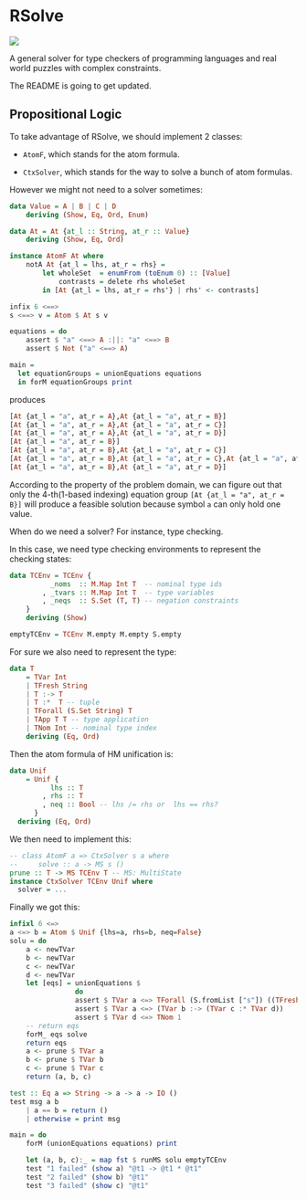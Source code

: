 # RSolve

[![](https://img.shields.io/hackage/v/RSolve.svg)](https://hackage.haskell.org/package/RSolve)

A general solver for type checkers of programming languages and real world puzzles with complex constraints.

The README is going to get updated.

## Propositional Logic

To take advantage of RSolve, we should implement 2 classes:

- `AtomF`, which stands for the atom formula.

- `CtxSolver`, which stands for the way to solve a bunch of atom formulas.

However we might not need to a solver sometimes:

```haskell
data Value = A | B | C | D
    deriving (Show, Eq, Ord, Enum)

data At = At {at_l :: String, at_r :: Value}
    deriving (Show, Eq, Ord)

instance AtomF At where
    notA At {at_l = lhs, at_r = rhs} =
        let wholeSet  = enumFrom (toEnum 0) :: [Value]
            contrasts = delete rhs wholeSet
        in [At {at_l = lhs, at_r = rhs'} | rhs' <- contrasts]

infix 6 <==>
s <==> v = Atom $ At s v

equations = do
    assert $ "a" <==> A :||: "a" <==> B
    assert $ Not ("a" <==> A)

main =
  let equationGroups = unionEquations equations
  in forM equationGroups print
```
produces
```haskell
[At {at_l = "a", at_r = A},At {at_l = "a", at_r = B}]
[At {at_l = "a", at_r = A},At {at_l = "a", at_r = C}]
[At {at_l = "a", at_r = A},At {at_l = "a", at_r = D}]
[At {at_l = "a", at_r = B}]
[At {at_l = "a", at_r = B},At {at_l = "a", at_r = C}]
[At {at_l = "a", at_r = B},At {at_l = "a", at_r = C},At {at_l = "a", at_r = D}]
[At {at_l = "a", at_r = B},At {at_l = "a", at_r = D}]
```

According to the property of the problem domain, we can figure out that
only the 4-th(1-based indexing) equation group
`[At {at_l = "a", at_r = B}]`
will produce a feasible solution because symbol `a` can
only hold one value.

When do we need a solver? For instance, type checking.

In this case, we need type checking environments to represent the checking states:

```haskell
data TCEnv = TCEnv {
          _noms  :: M.Map Int T  -- nominal type ids
        , _tvars :: M.Map Int T  -- type variables
        , _neqs  :: S.Set (T, T) -- negation constraints
    }
    deriving (Show)

emptyTCEnv = TCEnv M.empty M.empty S.empty
```

For sure we also need to represent the type:

```haskell
data T
    = TVar Int
    | TFresh String
    | T :-> T
    | T :*  T -- tuple
    | TForall (S.Set String) T
    | TApp T T -- type application
    | TNom Int -- nominal type index
    deriving (Eq, Ord)
```

Then the atom formula of HM unification is:

```haskell
data Unif
    = Unif {
          lhs :: T
        , rhs :: T
        , neq :: Bool -- lhs /= rhs or  lhs == rhs?
      }
  deriving (Eq, Ord)
```

We then need to implement this:

```haskell
-- class AtomF a => CtxSolver s a where
--     solve :: a -> MS s ()
prune :: T -> MS TCEnv T -- MS: MultiState
instance CtxSolver TCEnv Unif where
  solver = ...
````

Finally we got this:

```haskell
infixl 6 <=>
a <=> b = Atom $ Unif {lhs=a, rhs=b, neq=False}
solu = do
    a <- newTVar
    b <- newTVar
    c <- newTVar
    d <- newTVar
    let [eqs] = unionEquations $
                do
                assert $ TVar a <=> TForall (S.fromList ["s"]) ((TFresh "s") :-> (TFresh "s" :* TFresh "s"))
                assert $ TVar a <=> (TVar b :-> (TVar c :* TVar d))
                assert $ TVar d <=> TNom 1
    -- return eqs
    forM_ eqs solve
    return eqs
    a <- prune $ TVar a
    b <- prune $ TVar b
    c <- prune $ TVar c
    return (a, b, c)

test :: Eq a => String -> a -> a -> IO ()
test msg a b
    | a == b = return ()
    | otherwise = print msg

main = do
    forM (unionEquations equations) print

    let (a, b, c):_ = map fst $ runMS solu emptyTCEnv
    test "1 failed" (show a) "@t1 -> @t1 * @t1"
    test "2 failed" (show b) "@t1"
    test "3 failed" (show c) "@t1"
```
